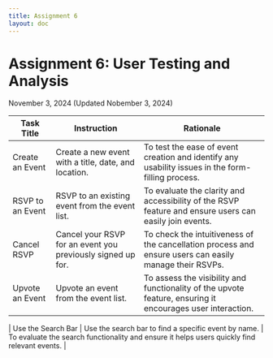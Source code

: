```yaml
---
title: Assignment 6
layout: doc
---
```


# Assignment 6: User Testing and Analysis 
November 3, 2024 (Updated Nobember 3, 2024)

| Task Title                | Instruction                                                                 | Rationale                                                                                                      |
|---------------------------|-----------------------------------------------------------------------------|---------------------------------------------------------------------------------------------------------------|
| Create an Event           | Create a new event with a title, date, and location.                        | To test the ease of event creation and identify any usability issues in the form-filling process.              |
| RSVP to an Event          | RSVP to an existing event from the event list.                              | To evaluate the clarity and accessibility of the RSVP feature and ensure users can easily join events.         |
| Cancel RSVP               | Cancel your RSVP for an event you previously signed up for.                 | To check the intuitiveness of the cancellation process and ensure users can easily manage their RSVPs.         |
| Upvote an Event           | Upvote an event from the event list.                                        | To assess the visibility and functionality of the upvote feature, ensuring it encourages user interaction.     |

| Use the Search Bar        | Use the search bar to find a specific event by name.                        | To evaluate the search functionality and ensure it helps users quickly find relevant events.                   |